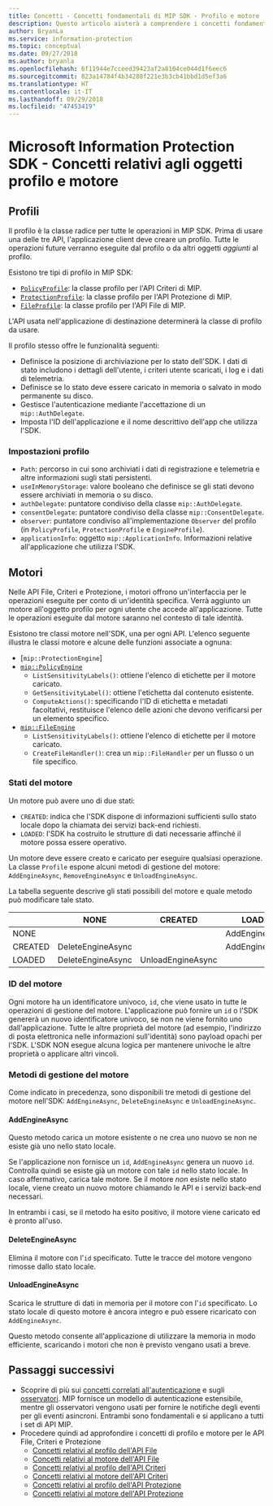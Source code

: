 ```yaml
---
title: Concetti - Concetti fondamentali di MIP SDK - Profilo e motore
description: Questo articolo aiuterà a comprendere i concetti fondamentali dell'SDK, ovvero il profilo e il motore creati durante l'inizializzazione dell'applicazione.
author: BryanLa
ms.service: information-protection
ms.topic: conceptual
ms.date: 09/27/2018
ms.author: bryanla
ms.openlocfilehash: 6f11944e7cceed39423af2a8104ce044d1f6eec6
ms.sourcegitcommit: 823a14784f4b34288f221e3b3cb41bbd1d5ef3a6
ms.translationtype: HT
ms.contentlocale: it-IT
ms.lasthandoff: 09/29/2018
ms.locfileid: "47453419"
---
```

# <a name="microsoft-information-protection-sdk---profile-and-engine-object-concepts"></a>Microsoft Information Protection SDK - Concetti relativi agli oggetti profilo e motore

## <a name="profiles"></a>Profili

Il profilo è la classe radice per tutte le operazioni in MIP SDK. Prima di usare una delle tre API, l'applicazione client deve creare un profilo. Tutte le operazioni future verranno eseguite dal profilo o da altri oggetti *aggiunti* al profilo.

Esistono tre tipi di profilo in MIP SDK:

- [`PolicyProfile`](reference/class_mip_policyprofile.md): la classe profilo per l'API Criteri di MIP.
- [`ProtectionProfile`](reference/class_mip_protectionprofile.md): la classe profilo per l'API Protezione di MIP.
- [`FileProfile`](reference/class_mip_fileprofile.md): la classe profilo per l'API File di MIP.

L'API usata nell'applicazione di destinazione determinerà la classe di profilo da usare.

Il profilo stesso offre le funzionalità seguenti:

- Definisce la posizione di archiviazione per lo stato dell'SDK. I dati di stato includono i dettagli dell'utente, i criteri utente scaricati, i log e i dati di telemetria.
- Definisce se lo stato deve essere caricato in memoria o salvato in modo permanente su disco.
- Gestisce l'autenticazione mediante l'accettazione di un `mip::AuthDelegate`.
- Imposta l'ID dell'applicazione e il nome descrittivo dell'app che utilizza l'SDK.

### <a name="profile-settings"></a>Impostazioni profilo

- `Path`: percorso in cui sono archiviati i dati di registrazione e telemetria e altre informazioni sugli stati persistenti.
- `useInMemoryStorage`: valore booleano che definisce se gli stati devono essere archiviati in memoria o su disco.
- `authDelegate`: puntatore condiviso della classe `mip::AuthDelegate`. 
- `consentDelegate`: puntatore condiviso della classe `mip::ConsentDelegate`. 
- `observer`: puntatore condiviso all'implementazione `Observer` del profilo (in `PolicyProfile`, `ProtectionProfile` e `EngineProfile`).
- `applicationInfo`: oggetto `mip::ApplicationInfo`. Informazioni relative all'applicazione che utilizza l'SDK.

## <a name="engines"></a>Motori

Nelle API File, Criteri e Protezione, i motori offrono un'interfaccia per le operazioni eseguite per conto di un'identità specifica. Verrà aggiunto un motore all'oggetto profilo per ogni utente che accede all'applicazione. Tutte le operazioni eseguite dal motore saranno nel contesto di tale identità.

Esistono tre classi motore nell'SDK, una per ogni API. L'elenco seguente illustra le classi motore e alcune delle funzioni associate a ognuna:

- [`mip::ProtectionEngine`]
- [`mip::PolicyEngine`](reference/class_mip_policyengine.md)
  - `ListSensitivityLabels()`: ottiene l'elenco di etichette per il motore caricato.
  - `GetSensitivityLabel()`: ottiene l'etichetta dal contenuto esistente.
  - `ComputeActions()`: specificando l'ID di etichetta e metadati facoltativi, restituisce l'elenco delle azioni che devono verificarsi per un elemento specifico.
- [`mip::FileEngine`](reference/class_mip_fileengine.md)
  - `ListSensitivityLabels()`: ottiene l'elenco di etichette per il motore caricato.
  - `CreateFileHandler()`: crea un `mip::FileHandler` per un flusso o un file specifico.

### <a name="engine-states"></a>Stati del motore

Un motore può avere uno di due stati:

- `CREATED`: indica che l'SDK dispone di informazioni sufficienti sullo stato locale dopo la chiamata dei servizi back-end richiesti.
- `LOADED`: l'SDK ha costruito le strutture di dati necessarie affinché il motore possa essere operativo.

Un motore deve essere creato e caricato per eseguire qualsiasi operazione. La classe `Profile` espone alcuni metodi di gestione del motore: `AddEngineAsync`, `RemoveEngineAsync` e `UnloadEngineAsync`.

La tabella seguente descrive gli stati possibili del motore e quale metodo può modificare tale stato.

|         | NONE              | CREATED           | LOADED         |
|---------|-------------------|-------------------|----------------|
| NONE    |                   |                   | AddEngineAsync |
| CREATED | DeleteEngineAsync |                   | AddEngineAsync |
| LOADED  | DeleteEngineAsync | UnloadEngineAsync |                |

### <a name="engine-id"></a>ID del motore

Ogni motore ha un identificatore univoco, `id`, che viene usato in tutte le operazioni di gestione del motore. L'applicazione può fornire un `id` o l'SDK genererà un nuovo identificatore univoco, se non ne viene fornito uno dall'applicazione. Tutte le altre proprietà del motore (ad esempio, l'indirizzo di posta elettronica nelle informazioni sull'identità) sono payload opachi per l'SDK. L'SDK NON esegue alcuna logica per mantenere univoche le altre proprietà o applicare altri vincoli.

### <a name="engine-management-methods"></a>Metodi di gestione del motore

Come indicato in precedenza, sono disponibili tre metodi di gestione del motore nell'SDK: `AddEngineAsync`, `DeleteEngineAsync` e `UnloadEngineAsync`.

#### <a name="addengineasync"></a>AddEngineAsync

Questo metodo carica un motore esistente o ne crea uno nuovo se non ne esiste già uno nello stato locale.

Se l'applicazione non fornisce un `id`, `AddEngineAsync` genera un nuovo `id`. Controlla quindi se esiste già un motore con tale `id` nello stato locale. In caso affermativo, carica tale motore. Se il motore *non* esiste nello stato locale, viene creato un nuovo motore chiamando le API e i servizi back-end necessari.

In entrambi i casi, se il metodo ha esito positivo, il motore viene caricato ed è pronto all'uso.

#### <a name="deleteengineasync"></a>DeleteEngineAsync

Elimina il motore con l'`id` specificato. Tutte le tracce del motore vengono rimosse dallo stato locale.

#### <a name="unloadengineasync"></a>UnloadEngineAsync

Scarica le strutture di dati in memoria per il motore con l'`id` specificato. Lo stato locale di questo motore è ancora integro e può essere ricaricato con `AddEngineAsync`.

Questo metodo consente all'applicazione di utilizzare la memoria in modo efficiente, scaricando i motori che non è previsto vengano usati a breve.

## <a name="next-steps"></a>Passaggi successivi

- Scoprire di più sui [concetti correlati all'autenticazione](concept-authentication-cpp.md) e sugli [osservatori](concept-async-observers.md). MIP fornisce un modello di autenticazione estensibile, mentre gli osservatori vengono usati per fornire le notifiche degli eventi per gli eventi asincroni. Entrambi sono fondamentali e si applicano a tutti i set di API MIP.
- Procedere quindi ad approfondire i concetti di profilo e motore per le API File, Criteri e Protezione
  - [Concetti relativi al profilo dell'API File](concept-profile-engine-file-profile-cpp.md)
  - [Concetti relativi al motore dell'API File](concept-profile-engine-file-engine-cpp.md)
  - [Concetti relativi al profilo dell'API Criteri](concept-profile-engine-file-profile-cpp.md)
  - [Concetti relativi al motore dell'API Criteri](concept-profile-engine-file-engine-cpp.md)
  - [Concetti relativi al profilo dell'API Protezione](concept-profile-engine-file-profile-cpp.md)
  - [Concetti relativi al motore dell'API Protezione](concept-profile-engine-file-engine-cpp.md)  
